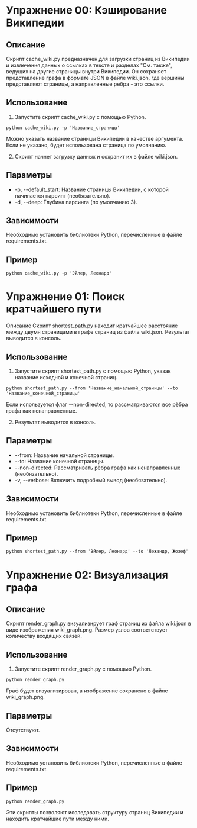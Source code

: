 # Упражнение 00: Кэширование Википедии

## Описание
Скрипт cache_wiki.py предназначен для загрузки страниц из Википедии и извлечения данных о ссылках в тексте и разделах "См. также", ведущих на другие страницы внутри Википедии. Он сохраняет представление графа в формате JSON в файле wiki.json, где вершины представляют страницы, а направленные ребра - это ссылки.

## Использование
1. Запустите скрипт cache_wiki.py с помощью Python.
```
python cache_wiki.py -p 'Название_страницы'
```
Можно указать название страницы Википедии в качестве аргумента. Если не указано, будет использована страница по умолчанию.

2. Скрипт начнет загрузку данных и сохранит их в файле wiki.json.
## Параметры
- -p, --default_start: Название страницы Википедии, с которой начинается парсинг (необязательно).
- -d, --deep: Глубина парсинга (по умолчанию 3).
## Зависимости
Необходимо установить библиотеки Python, перечисленные в файле requirements.txt.

## Пример
```
python cache_wiki.py -p 'Эйлер, Леонард'
```
# Упражнение 01: Поиск кратчайшего пути
Описание
Скрипт shortest_path.py находит кратчайшее расстояние между двумя страницами в графе страниц из файла wiki.json. Результат выводится в консоль.

## Использование
1. Запустите скрипт shortest_path.py с помощью Python, указав название исходной и конечной страниц.

```
python shortest_path.py --from 'Название_начальной_страницы' --to 'Название_конечной_страницы'
```
Если используется флаг --non-directed, то рассматриваются все рёбра графа как ненаправленные.

2. Результат выводится в консоль.
## Параметры
- --from: Название начальной страницы.
- --to: Название конечной страницы.
- --non-directed: Рассматривать рёбра графа как ненаправленные (необязательно).
- -v, --verbose: Включить подробный вывод (необязательно).

## Зависимости
Необходимо установить библиотеки Python, перечисленные в файле requirements.txt.

## Пример
```
python shortest_path.py --from 'Эйлер, Леонард' --to 'Лежандр, Жозеф'
```

# Упражнение 02: Визуализация графа
## Описание
Скрипт render_graph.py визуализирует граф страниц из файла wiki.json в виде изображения wiki_graph.png. Размер узлов соответствует количеству входящих связей.

## Использование
1. Запустите скрипт render_graph.py с помощью Python.

```
python render_graph.py
```
Граф будет визуализирован, а изображение сохранено в файле wiki_graph.png.
## Параметры
Отсутствуют.
## Зависимости
Необходимо установить библиотеки Python, перечисленные в файле requirements.txt.

## Пример
```
python render_graph.py
```
Эти скрипты позволяют исследовать структуру страниц Википедии и находить кратчайшие пути между ними.